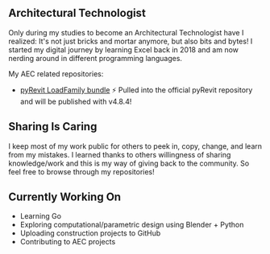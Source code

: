 ## Architectural Technologist
Only during my studies to become an Architectural Technologist have I realized: It's not just bricks and mortar anymore, but also bits and bytes!
I started my digital journey by learning Excel back in 2018 and am now nerding around in different programming languages.

My AEC related repositories:
* [pyRevit LoadFamily bundle](https://github.com/hikmet-kibar/LoadFamilies.pushbutton)
  :zap: Pulled into the official pyRevit repository and will be published with v4.8.4!
<!--* [Computational Design In Blender](https://github.com/hikmet-kibar/parametric-camp) -->

## Sharing Is Caring
I keep most of my work public for others to peek in, copy, change, and learn from my mistakes.
I learned thanks to others willingness of sharing knowledge/work and this is my way of giving back to the community. So feel free to browse through my repositories!

## Currently Working On
* Learning Go
* Exploring computational/parametric design using Blender + Python 
* Uploading construction projects to GitHub
* Contributing to AEC projects
